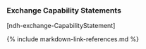 ### Exchange Capability Statements

[ndh-exchange-CapabilityStatement]

{% include markdown-link-references.md %}